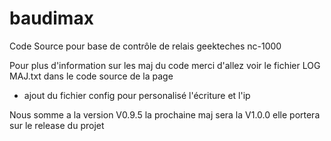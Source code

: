 # baudimax
Code Source pour base de contrôle de relais geekteches nc-1000

Pour plus d'information sur les maj du code merci d'allez voir le fichier LOG MAJ.txt dans le code source de la page

- ajout du fichier config pour personalisé l'écriture et l'ip

Nous somme a la version V0.9.5 la prochaine maj sera la V1.0.0 elle portera sur le release du projet
